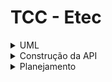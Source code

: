 # TCC - Etec

<details>
  <summary>UML</summary>

![alt text](tccdiagrama.png)

Este diagrama de casos de uso ilustra as principais funcionalidades do **Sistema de Recomendação de Filmes**. De modo a esclarecer a lógica, irei descreve detalhadamente cada ator, caso de uso, e as interações representadas.

### Atores:
1. **Usuário Não Logado**: 
   - Um usuário que acessa o sistema sem realizar login. Pode buscar recomendações de filmes, mas não tem acesso a funcionalidades de personalização e gestão de histórico.

2. **Usuário Logado**:
   - Após fazer login, o usuário tem acesso a funcionalidades adicionais, como salvar e gerenciar o histórico de busca, interagir com os filmes (avaliar, favoritar, comentar), e gerenciar seu perfil.

### Casos de Uso:

1. **Buscar Recomendação de Filmes** (disponível para todos os usuários):
   - O usuário pode inserir suas preferências (gênero, ano, nota, etc.) e obter uma lista de filmes recomendados com base nessas informações.
   - Para ambos os tipos de usuários, a funcionalidade de buscar filmes se aplica igualmente. Não há necessidade de login para usá-la.

2. **Fazer Login:**

    - Usuários que possuem cadastro no sistema podem fazer login, ganhando acesso a funcionalidades exclusivas. 
    - `<<extend>>`: Funções como **Gerenciar Histórico**, **Gerenciar Interações**, **Salvar Histórico de Busca**, e **Gerenciar Perfil** estendem o login, ou seja, essas funcionalidades só estão disponíveis após o login ser efetuado.
    - Caso o login falhe, o sistema exibirá uma **Mensagem de Erro**.
    - Se for preciso, **Alterar Senha** é uma opção oferecida ao usuário que tenta realizar o login.


3. **Salvar Histórico** (disponível apenas para Usuário Logado) – `<<include>>` de "Buscar Recomendação de Filmes":
   - Após buscar recomendações, o sistema salva automaticamente as buscas e os filmes recomendados no histórico de preferências do usuário.
   - Este caso de uso é automaticamente incluído quando o usuário faz a busca e está logado.

4. **Gerenciar Histórico** (disponível apenas para Usuário Logado) – `<<extend>>` de "Salvar Histórico":
   - O usuário logado pode visualizar, editar, ou excluir buscas anteriores e recomendações salvas.
   - Este é um caso de uso opcional e estendido, pois o usuário pode optar por realizar essa ação, mas não é um processo automático.
   - Dentro do gerenciamento do histórico, o sistema oferece automaticamente **Recomendações Baseadas no Histórico**. 

5. **Gerenciar Interações** (disponível apenas para Usuário Logado):
- Usuários logados podem gerenciar suas interações com os filmes recomendados, como favoritar, avaliar, e comentar sobre filmes.
-  **Gerar Interações** e **Gerenciar Interações** estão conectadas, pois após o usuário gerar interações, ele pode querer gerenciá-las. Porém, a conexão é representada como um uso comum, sem que uma dependa da outra diretamente.
- `<<extend>>`: A partir de **Favoritar Filmes**, o usuário pode acessar a lista de favoritos e remover filmes dessa lista.
- `<<extend>>`: A partir de **Avaliar Filmes**, o usuário pode acessar a lista de avaliações e editar suas avaliações anteriores.

6. **Gerenciar Perfil**(disponível apenas para Usuário Logado) – `<<extend>>` de "Fazer Login"::
- Usuários logados podem gerenciar informações do seu perfil, como alterar senha ou dados cadastrais.
.


</details>
<details>
  <summary>Construção da API</summary>

Para facilitar o desenvolvimento da  Api, dividi em partes o que cada pasta e arquivo deve conter, considerando as funcionalidades necessárias para o aplicativo de recomendação de filmes.

### 1. **firebase**
O Firebase pode ser usado para autenticação e armazenamento de dados em nuvem. Você precisará desenvolver a configuração e algumas funcionalidades relacionadas à autenticação.

#### a) `firebase/firebase_config.py`
- **O que desenvolver:**  
  Inicializa o Firebase dentro do seu aplicativo. Isso envolve carregar as credenciais e inicializar o SDK.
  
- **Objetivo:**  
  Configurar o Firebase, para que as funções de autenticação e outros serviços possam ser usados em todo o app.

#### b) `firebase/auth.py`
- **O que desenvolver:**  
  Funções relacionadas à autenticação, como criar usuários, verificar tokens de autenticação, e talvez login.
  
- **Objetivo:**  
  Implementar autenticação de usuários com Firebase, permitindo que eles se autentiquem e acessem os recursos protegidos da API.

### 2. **middlewares**
Os middlewares são funções que são executadas antes ou depois das suas rotas, como verificação de autenticação ou logs.

#### a) `middlewares/auth_middleware.py`
- **O que desenvolver:**  
  Um middleware que verifica a autenticação dos usuários antes de permitir o acesso às rotas protegidas.
  
- **Objetivo:**  
  Garantir que as rotas protegidas da sua API só possam ser acessadas por usuários autenticados.

#### b) `middlewares/logging_middleware.py`
- **O que desenvolver:**  
  Um middleware que registra informações sobre as requisições e respostas.
  
- **Objetivo:**  
  Manter um registro detalhado de todas as requisições e respostas para monitorar e depurar o sistema.

### **3. database**
Aqui, iremos utilizar o SQLite para armazenar e consultar dados de filmes ou outras informações relevantes do usuário.

#### a) `database/database.py`
- **Objetivo**: Configurar e estabelecer uma conexão com SQLite.
- **Função**: Criar e gerenciar o banco `filmes.db`, garantindo que as tabelas sejam criadas corretamente.

#### b) `database/schema.sql`
- **Objetivo**: Definir a estrutura das tabelas do SQLite.
- **Função**: Contém os comandos SQL para criação das tabelas.

#### c) `database/repository.py`
- **Objetivo**: Facilitar a interação com o banco SQLite.
- **Função**: Permitir adição, consulta e remoção de dados no SQLite.

**Principais Tabelas do SQLite:**
- `usuarios`: Armazena informações de usuários.
- `filmes`: Contém os filmes cadastrados no sistema.
- `avaliacoes`: Armazena avaliações dos filmes.
- `favoritos`: Guarda os filmes favoritos de cada usuário.
- `historico_visualizacao`: Registra os filmes assistidos.
- `preferencias_usuario`: Armazena preferências de gênero e diretores favoritos.
- `interacoes`: Registra interações do usuário com o sistema.
- `filmes_api`: Armazena informações sobre filmes vindos da API TMDb.
- `configuracoes_api`: Armazena informações necessárias para acessar a API TMDb, como chaves de API, endpoints ou cache de respostas.


### 4. **validators**
Os validadores são importantes para garantir que os dados enviados para as rotas da API estão no formato correto. Aqui, você vai validar os dados de entrada, como informações de filmes e usuários.

#### a) `validators/user_validators.py`
- **O que desenvolver:**  
  Validar os dados de entrada do usuário, como o formato de e-mail e a força da senha.
  
- **Objetivo:**  
  Garantir que os dados fornecidos pelo usuário estejam corretos e seguros antes de serem processados.

#### b) `validators/movie_validators.py`
- **O que desenvolver:**  
  Validar os dados relacionados aos filmes, como título, gênero, ano de lançamento, e nota.
  
- **Objetivo:**  
  Garantir que os dados de filmes estejam no formato correto antes de serem armazenados ou utilizados em buscas no TMDB.

---

### Exemplo Prático de Uso:

Imagine que um usuário queira acessar sua rota `/recommendation/` e receber recomendações de filmes baseadas em suas preferências. Aqui está como as diferentes partes que você vai desenvolver funcionarão juntas:

1️⃣ O usuário faz login via Firebase, que gera um token JWT.
2️⃣ O middleware `auth_middleware.py` verifica a autenticidade do token.
3️⃣ Os validadores garantem que os dados enviados estão corretos.
4️⃣ O SQLite armazena e recupera informações de filmes e usuários.
5️⃣ A API do TMDb é consultada para buscar recomendações de filmes.
6️⃣ O middleware de logging registra tudo para monitoramento.

Essa arquitetura distribui bem as responsabilidades, facilitando a manutenção e a escalabilidade do sistema.

</details>
<details>
  <summary>Planejamento</summary>

---

## **Fase 1: Planejamento e Configuração Inicial**
### 🔹 **Definir Arquitetura e Tecnologias**
- Banco de dados: **SQLite**
- Backend: **Flask (Python)**
- Autenticação: **Firebase Authentication**
- APIs externas: **TMDb para informações de filmes**
- Machine Learning: **Modelo básico de recomendação**
- Infraestrutura: **Railway/Render para banco e API**

### 🔹 **Criar Estrutura do Repositório e Configuração Básica**
**Responsáveis**: Time de Backend  
- Criar estrutura de diretórios (`firebase/`, `middlewares/`, `mongo/`, `validators/`, etc.).
- Definir o **`requirements.txt`** com dependências.
- Criar o arquivo **`.env`** para armazenar chaves de API e credenciais.

---

## **Fase 2: Banco de Dados, Autenticação e Frontend**
### 🔹 **Banco de Dados**
**Responsáveis**: Time de Backend  
✅ Criar **SQLite** para armazenar preferências e interações.  
✅ Implementar conexões com SQLite.

### 🔹 **Autenticação Firebase**
**Responsáveis**: Time de Backend  
✅ Criar **`firebase/firebase_config.py`** para inicializar Firebase.  
✅ Criar **`firebase/auth.py`** para autenticar usuários via JWT.  
✅ Criar **middleware `middlewares/auth_middleware.py`** para validar usuários nas rotas protegidas.  

### 🔹 **Criação de Interface Web**
**Responsáveis**: Time de Frontend  
✅ Criar interface simples com **React**.  
✅ Implementar autenticação via Firebase.  
✅ Criar página de recomendações dinâmicas.

---

## **Fase 3: Funcionalidades Principais**
### 🔹 **Módulo de Filmes (TMDb API)**
**Responsáveis**: Time de Backend  
✅ Criar **`controllers/movie_controller.py`** para buscar filmes via TMDb.  
✅ Criar **`mongo/repository.py`** para salvar filmes recomendados no MongoDB.  
✅ Implementar **filtros básicos** (por gênero, ano, nota mínima).  

### 🔹 **Sistema de Avaliação**
**Responsáveis**: Time de Backend  
✅ Criar endpoints para que usuários avaliem filmes (`/avaliar`).  
✅ Armazenar avaliações no PostgreSQL.  
✅ Criar função para calcular **média das notas** e atualizar no MongoDB.  

---

## **Fase 4: Sistema de Recomendação Inicial**
### 🔹 **Primeira versão da recomendação**
**Responsáveis**: Time de Machine Learning  
✅ Implementar **filtragem colaborativa simples** (KNN ou SVD).  
✅ Criar **API `/recommendations`** baseada no histórico de filmes assistidos.  

### 🔹 **Integração da IA (opcional)**
**Responsáveis**: Time de Machine Learning  
✅ Implementar **FAISS para buscas vetoriais** (se necessário).  
✅ Criar embeddings dos filmes via OpenAI API ou modelo próprio.  
✅ Usar LangChain para chat interativo com IA.  

---

## **Fase 5: Testes**

### 🔹 **Testes e Refinamento**
**Responsáveis**: Todo o time  
✅ Testar endpoints e integração entre backend e frontend.  
✅ Ajustar modelo de recomendação conforme feedbacks.  

---

</details>
